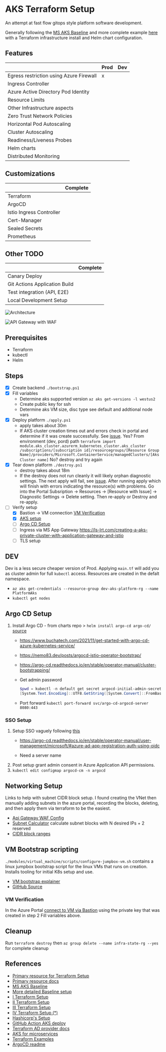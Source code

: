# AKS Terraform Setup

An attempt at fast flow gitops style platform software development.

Generally following the [MS AKS Baseline](https://github.com/mspnp/aks-baseline) and more complete example [here](https://github.com/Azure-Samples/private-aks-cluster-terraform-devops) with a Terraform infrastructure install and Helm chart configuration.

## Features

|                                         | Prod | Dev
|-----------------------------------------|------|-
| Egress restriction using Azure Firewall | x    |
| Ingress Controller                      |
| Azure Active Directory Pod Identity     |
| Resource Limits                         |
| Other Infrastructure aspects            |
| Zero Trust Network Policies             |
| Horizontal Pod Autoscaling              |
| Cluster Autoscaling                     |
| Readiness/Liveness Probes               |
| Helm charts                             |
| Distributed Monitoring                  |

## Customizations

|                          | Complete
|--------------------------|-------
| Terraform                |
| ArgoCD                   |
| Istio Ingress Controller |
| Cert-Manager             |
| Sealed Secrets           |
| Prometheus               |

## Other TODO

|                               | Complete
|-------------------------------|-------
| Canary Deploy                 |
| Git Actions Application Build |
| Test integration (API, E2E)   |
| Local Development Setup       |

![Architecture](./images/normalized-architecture.png)

![API Gateway with WAF](./images/api-gateway.png)

## Prerequisites

- Terraform
- kubectl
- Helm

## Steps

- [x] Create backend `./bootstrap.ps1`
- [x] Fill variables
  - Determine aks supported version `az aks get-versions -l westus2`
  - Create public key for ssh
  - Determine aks VM size, disc type see default and addtional node vars
- [x] Deploy platform `./apply.ps1`
  - apply takes about 30m
  - If AKS cluster creation times out and errors check in portal and determine if it was create successfully. See [issue](https://github.com/Azure/AKS/issues/1972).
    Yes? From environment (dev, pord) path `terraform import module.aks_cluster.azurerm_kubernetes_cluster.aks_cluster /subscriptions/[subscription id]/resourcegroups/[Resource Group Name]/providers/Microsoft.ContainerService/managedClusters/[Aks Cluster name]`
    No? destroy and try again
- [x] Tear down platform `./destroy.ps1`
  - destroy takes about 18m
  - If the destroy does not run cleanly it will likely orphan diagnostic settings. The next apply will fail, see [issue](https://github.com/hashicorp/terraform-provider-azurerm/issues/6389). After running apply which will finish with errors indicating the resource(s) with problems. Go into the Portal Subsription -> Resources -> [Resource with Issue] -> Diagnostic Settings -> Delete setting. Then re-apply or Destroy and re-apply.
- [ ] Verify setup
  - [x] Bastion -> VM connection [VM Verification](#vm-verification)
  - [x] [AKS setup](#dev)
  - [ ] [Argo CD Setup](#argo-cd-setup)
  - [ ] Ingress via MS App Gateway
        <https://ls-lrt.com/creating-a-aks-private-cluster-with-application-gateway-and-istio>
  - [ ] TLS setup

## DEV

Dev is a less secure cheaper version of Prod. Applying `main.tf` will add you as cluster admin for full `kubectl` access. Resources are created in the defalt namespace.

- `az aks get-credentials --resource-group dev-aks-platform-rg --name PlatformAks`
- `kubectl get nodes`

## Argo CD Setup

1. Install Argo CD - from charts repo > `helm install argo-cd argo-cd/` [source](https://www.arthurkoziel.com/setting-up-argocd-with-helm/)
    - <https://www.buchatech.com/2021/11/get-started-with-argo-cd-azure-kubernetes-service/>
    - <https://nemo83.dev/posts/argocd-istio-operator-bootstrap/>
    - <https://argo-cd.readthedocs.io/en/stable/operator-manual/cluster-bootstrapping/>

    - Get admin password

        ```powershell
        $pwd = kubectl -n default get secret argocd-initial-admin-secret -o jsonpath="{.data.password}"
        [System.Text.Encoding]::UTF8.GetString([System.Convert]::FromBase64String($pwd))
        ```

    - Port forward `kubectl port-forward svc/argo-cd-argocd-server 8080:443`

### SSO Setup

1. Setup SSO vaguely following [this](https://medium.com/dzerolabs/configuring-sso-with-azure-active-directory-on-argocd-d20be4ba753b)
    - <https://argo-cd.readthedocs.io/en/stable/operator-manual/user-management/microsoft/#azure-ad-app-registration-auth-using-oidc>

    - Need a server name
1. Post setup grant admin consent in Azure Application API permissions.
1. `kubectl edit configmap argocd-cm -n argocd`

## Networking Setup

Links to help with subnet CIDR block setup. I found creating the VNet then manually adding subnets in the azure portal, recording the blocks, deleting, and then apply them via terraform to be the easiest.

- [Api Gateway WAF Config](https://docs.microsoft.com/en-us/azure/application-gateway/configuration-infrastructure)
- [Subnet Calculator](https://subnetcalculator.info/SubnetCalculator) calculate subnet blocks with N desired IPs + 2 reserved
- [CIDR block ranges](https://www.ionos.com/digitalguide/server/know-how/cidr-classless-inter-domain-routing/)

## VM Bootstrap scripting

`./modules/virtual_machine/scripts/configure-jumpbox-vm.sh` contains a linux jumpbox bootstrap script for the linux VMs that runs on creation. Installs tooling for initial K8s setup and use.

- [VM bootstrap explainer](https://gmusumeci.medium.com/how-to-bootstrapping-azure-vms-with-terraform-c8fdaa457836)
- [GitHub Source](https://github.com/guillermo-musumeci/terraform-azure-vm-bootstrapping)

### VM Verification

In the Azure Portal [connect to VM via Bastion](https://docs.microsoft.com/en-us/azure/bastion/bastion-connect-vm-ssh-linux) using the private key that was created in step 2 Fill variables above.

## Cleanup

Run `terraform destroy` then `az group delete --name infra-state-rg --yes` for complete cleanup

## References

- [Primary resource for Terraform Setup](https://github.com/Azure-Samples/private-aks-cluster-terraform-devops)
- [Primary resource docs](https://docs.microsoft.com/en-us/azure/architecture/example-scenario/aks-firewall/aks-firewall)
- [MS AKS Baseline](https://github.com/mspnp/aks-baseline)
- [More detailed Baseline setup](https://github.com/mspnp/aks-fabrikam-dronedelivery)
- [I Terraform Setup](https://github.com/mofaizal/rampup-project)
- [II Terraform Setup](https://github.com/pliniogsnascimento/aks-gitops-lab)
- [III Terraform Setup](https://github.com/J0hn-B/eshop-aks)
- [IV Terraform Setup (*)](https://github.com/mathieu-benoit/myakscluster)
- [Hashicorp's Setup](https://github.com/hashicorp/learn-terraform-provision-aks-cluster)
- [GitHub Action AKS deploy](https://docs.microsoft.com/en-us/azure/aks/kubernetes-action)
- [Terraform AD provider docs](https://registry.terraform.io/providers/hashicorp/azuread/latest/docs)
- [AKS for microservices](https://docs.microsoft.com/en-us/azure/architecture/reference-architectures/containers/aks-microservices/aks-microservices-advanced)
- [Terraform Examples](https://github.com/hashicorp/terraform-provider-azurerm/tree/main/examples/kubernetes)
- [ArgoCD readme](https://github.com/argoproj/argo-cd)
